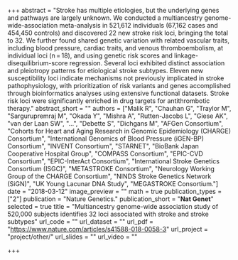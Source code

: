 +++
abstract = "Stroke has multiple etiologies, but the underlying genes and pathways are largely unknown. We conducted a multiancestry genome-wide-association meta-analysis in 521,612 individuals (67,162 cases and 454,450 controls) and discovered 22 new stroke risk loci, bringing the total to 32. We further found shared genetic variation with related vascular traits, including blood pressure, cardiac traits, and venous thromboembolism, at individual loci (n = 18), and using genetic risk scores and linkage-disequilibrium-score regression. Several loci exhibited distinct association and pleiotropy patterns for etiological stroke subtypes. Eleven new susceptibility loci indicate mechanisms not previously implicated in stroke pathophysiology, with prioritization of risk variants and genes accomplished through bioinformatics analyses using extensive functional datasets. Stroke risk loci were significantly enriched in drug targets for antithrombotic therapy."
abstract_short = ""
authors = ["Malik R", "Chauhan G", "Traylor M", "Sargurupremraj M", "Okada Y", "Mishra A", "Rutten-Jacobs L", "Giese AK", "van der Laan SW", "...", "Debette S", "Dichgans M", "AFGen Consortium", "Cohorts for Heart and Aging Research in Genomic Epidemiology (CHARGE) Consortium", "International Genomics of Blood Pressure (iGEN-BP) Consortium", "INVENT Consortium", "STARNET", "BioBank Japan Cooperative Hospital Group", "COMPASS Consortium", "EPIC-CVD Consortium", "EPIC-InterAct Consortium", "International Stroke Genetics Consortium (ISGC)", "METASTROKE Consortium", "Neurology Working Group of the CHARGE Consortium", "NINDS Stroke Genetics Network (SiGN)", "UK Young Lacunar DNA Study", "MEGASTROKE Consortium."]
date = "2018-03-12"
image_preview = ""
math = true
publication_types = ["2"]
publication = "Nature Genetics."
publication_short = "**Nat Genet**"
selected = true
title = "Multiancestry genome-wide association study of 520,000 subjects identifies 32 loci associated with stroke and stroke subtypes"
url_code = ""
url_dataset = ""
url_pdf = "https://www.nature.com/articles/s41588-018-0058-3"
url_project = "project/other/"
url_slides = ""
url_video = ""

+++

